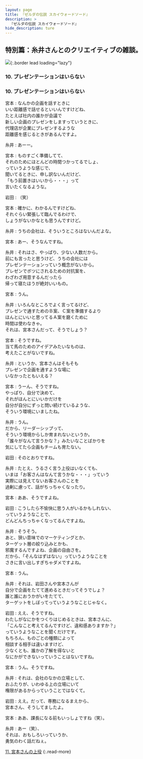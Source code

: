 ```yaml
---
layout: page
title: 『ゼルダの伝説 スカイウォードソード』
description: >
  『ゼルダの伝説 スカイウォードソード』
hide_description: ture
---
```


## 特別篇：糸井さんとのクリエイティブの雑談。

![](/interviews/jp/wii/souj/sp/img/mainvisual10.jpg){:.border lead loading="lazy"}

### 10. プレゼンテーションはいらない

<DIV CLASS="pagebox-r">

### 10. プレゼンテーションはいらない

宮本
: なんかの企画を話すときに<br>いい距離感で話せるといいんですけどね、<br>たとえば社内の誰かが会議で<br>新しい企画のプレゼンをしますっていうときに、<br>代理店が企業にプレゼンするような<br>距離感を感じるときがあるんですよ。

糸井
: あーー。

宮本
: ものすごく準備してて、<br>それのためにほとんどの時間つかってるでしょ、<br>っていうような感じで、<br>聞いてるときに、申し訳ないんだけど、<br>「もう前置きはいいから・・・」って<br>言いたくなるような。

岩田
: （笑）

宮本
: 確かに、わかるんですけどね、<br>それぐらい緊張して臨んでるわけで、<br>しょうがないかなとも思うんですけど。

糸井
: うちの会社は、そういうところはないんだよな。

宮本
: あー、そうなんですね。

糸井
: それはさ、やっぱり、少ない人数だから。<br>前にも言ったと思うけど、うちの会社には<br>プレゼンテーションっていう概念がないから。<br>プレゼンでボツにされるための対抗案を、<br>わざわざ用意するんだったら<br>帰って寝たほうが絶対いいもの。

宮本
: うん。

糸井
: いろんなところでよく言ってるけど、<br>プレゼンで通すためのＢ案、Ｃ案を準備するより<br>ほんとにいいと思ってるＡ案を磨くために<br>時間は使わなきゃ。<br>それは、宮本さんだって、そうでしょう？

宮本
: そうですね。<br>当て馬のためのアイデアみたいなものは、<br>考えたことがないですね。

糸井
: というか、宮本さんはそもそも<br>プレゼンで企画を通すような場に<br>いなかったともいえる？

宮本
: うーん、そうですね。<br>やっぱり、自分で決めて、<br>それがほんとにいいかだけを<br>自分が自分にずっと問い続けているような、<br>そういう環境にいましたね。

糸井
: うん。<br>だから、リーダーシップって、<br>そういう環境からしか育まれないというか。<br>「誰々がなんて言うかな？」みたいなことばかりを<br>気にしてたら企画もチームも育たない。

岩田
: そのとおりですね。

糸井
: たとえ、うるさく言う上役はいなくても、<br>いまは「お客さんはなんて言うかな・・・」っていう<br>実際には見えてないお客さんのことを<br>過剰に慮って、話がちっちゃくなったり。

宮本
: ああ、そうですよね。

岩田
: こうしたら不愉快に思う人がいるかもしれない、<br>っていうようなことで、<br>どんどんちっちゃくなってるんですよね。

糸井
: そうそう。<br>あと、狭い意味でのマーケティングとか、<br>ターゲット層の絞り込みとかも、<br>邪魔するんですよね、企画の自由さを。<br>だから、「そんなはずはない」っていうようなことを<br>さきに言い出しすぎちゃダメですよね。

宮本
: うん。

糸井
: それは、岩田さんや宮本さんが<br>自分で企画をたてて進めるときだってそうでしょ？<br>誰と誰におうかがいをたてて、<br>ターゲットをしぼってっていうようなことじゃなく。

岩田
: ええ、そうですね。<br>わたしがなにかをつくりはじめるときは、宮本さんに、<br>「こんなこと考えてるんですけど、違和感ありますか？」<br>っていうようなことを聞くだけです。<br>もちろん、ものごとの種類によって<br>相談する相手は違いますけど、<br>少なくとも、誰かの了解を得ないと<br>なにかができないっていうことはないですね。

宮本
: うん。そうですね。

糸井
: それは、会社のなかの立場として、<br>おふたりが、いわゆる上の立場にいて<br>権限があるからっていうことではなくて。

岩田
: ええ。だって、専務になるまえから、<br>宮本さん、そうしてましたよ。

宮本
: ああ、課長になる前もいっしょですね（笑）。

糸井
: あー（笑）、<br>それは、おもしろいっていうか、<br>勇気のわく話だねぇ。

[11. 宮本さんの上役](11.md)
{:.read-more}

